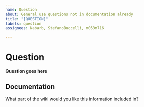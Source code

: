 ```yaml
---
name: Question
about: General use questions not in documentation already
title: "[QUESTION]"
labels: question
assignees: Nabarb, StefanoBuccelli, m053m716

---
```


# Question
**Question goes here**

## Documentation
What part of the wiki would you like this information included in?
